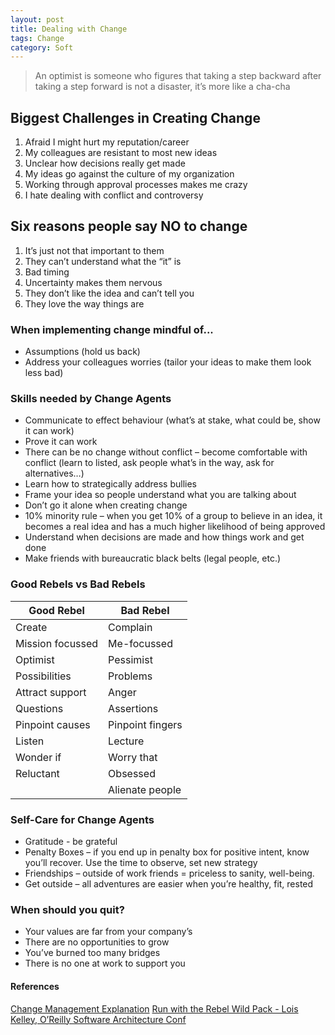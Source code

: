 ```yaml
---
layout: post
title: Dealing with Change
tags: Change
category: Soft
---
```

> An optimist is someone who figures that taking a step backward after taking a step forward is not a disaster, it’s more like a cha-cha
 
## Biggest Challenges in Creating Change 
 
1) Afraid I might hurt my reputation/career  
2) My colleagues are resistant to most new ideas  
3) Unclear how decisions really get made  
4) My ideas go against the culture of my organization  
5) Working through approval processes makes me crazy  
6) I hate dealing with conflict and controversy  
 
## Six reasons people say NO to change  

1) It’s just not that important to them  
2) They can’t understand what the “it” is  
3) Bad timing  
4) Uncertainty makes them nervous  
5) They don’t like the idea and can’t tell you  
6) They love the way things are  

### When implementing change mindful of...  

- Assumptions (hold us back)  
- Address your colleagues worries (tailor your ideas to make them look less bad)  
 
### Skills needed by Change Agents  

- Communicate to effect behaviour (what’s at stake, what could be, show it can work)
- Prove it can work
- There can be no change without conflict – become comfortable with conflict (learn to listed, ask people what’s in the way, ask for alternatives…)
- Learn how to strategically address bullies
- Frame your idea so people understand what you are talking about
- Don’t go it alone when creating change
- 10% minority rule – when you get 10% of a group to believe in an idea, it becomes a real idea and has a much higher likelihood of being approved
- Understand when decisions are made and how things work and get done
- Make friends with bureaucratic black belts (legal people, etc.)

 
### Good Rebels vs Bad Rebels  
  
| Good Rebel 		| Bad Rebel 	       |  
|-----------------------|----------------------|  
| Create 	        | Complain 	       |  
| Mission focussed      | Me-focussed 	       |  
| Optimist              | Pessimist 	       |  
| Possibilities         | Problems 	       |  
| Attract support       | Anger 	       |  
| Questions             | Assertions           |  
| Pinpoint causes       | Pinpoint fingers     |  
| Listen                | Lecture 	       |  
| Wonder if             | Worry that           |  
| Reluctant             | Obsessed 	       |  
|                       | Alienate people      |

### Self-Care for Change Agents

- Gratitude - be grateful   
- Penalty Boxes – if you end up in penalty box for positive intent, know you’ll recover. Use the time to observe, set new strategy  
- Friendships – outside of work friends = priceless to sanity, well-being.  
- Get outside – all adventures are easier when you’re healthy, fit, rested  
 
### When should you quit?  

- Your values are far from your company’s  
- There are no opportunities to grow  
- You’ve burned too many bridges  
- There is no one at work to support you  

 
#### References ####

[Change Management Explanation](http://www.change-management.com/tutorial-adkar-overview.htm)
[Run with the Rebel Wild Pack - Lois Kelley, O’Reilly Software Architecture Conf](https://www.youtube.com/watch?v=WGcrwz7X4B0)  
